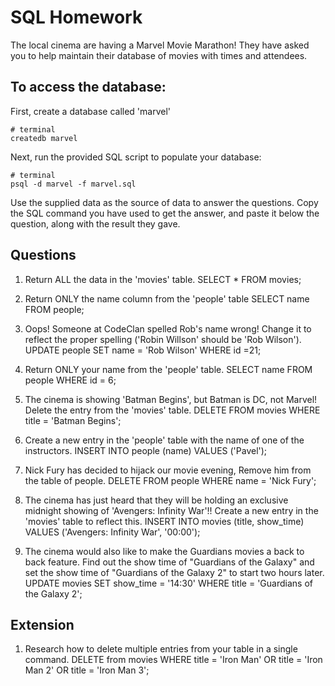 # SQL Homework

The local cinema are having a Marvel Movie Marathon! They have asked you to help maintain their database of movies with times and attendees.

## To access the database:

First, create a database called 'marvel'

```
# terminal
createdb marvel
```

Next, run the provided SQL script to populate your database:

```
# terminal
psql -d marvel -f marvel.sql
```

Use the supplied data as the source of data to answer the questions. Copy the SQL command you have used to get the answer, and paste it below the question, along with the result they gave.

## Questions

1.  Return ALL the data in the 'movies' table.
SELECT * FROM movies;

2.  Return ONLY the name column from the 'people' table
SELECT name FROM people;

3.  Oops! Someone at CodeClan spelled Rob's name wrong! Change it to reflect the proper spelling ('Robin Willson' should be 'Rob Wilson').
UPDATE people SET name = 'Rob Wilson' WHERE id =21;

4.  Return ONLY your name from the 'people' table.
SELECT name FROM people WHERE id = 6;

5.  The cinema is showing 'Batman Begins', but Batman is DC, not Marvel! Delete the entry from the 'movies' table.
DELETE FROM movies WHERE title = 'Batman Begins';

6.  Create a new entry in the 'people' table with the name of one of the instructors.
INSERT INTO people (name) VALUES ('Pavel');

7.  Nick Fury has decided to hijack our movie evening, Remove him from the table of people.
DELETE FROM people WHERE name = 'Nick Fury';

8.  The cinema has just heard that they will be holding an exclusive midnight showing of 'Avengers: Infinity War'!! Create a new entry in the 'movies' table to reflect this.
INSERT INTO movies (title, show_time) VALUES ('Avengers: Infinity War', '00:00');

9.  The cinema would also like to make the Guardians movies a back to back feature. Find out the show time of "Guardians of the Galaxy" and set the show time of "Guardians of the Galaxy 2" to start two hours later.
UPDATE movies SET show_time = '14:30' WHERE title = 'Guardians of the Galaxy 2';

## Extension

1.  Research how to delete multiple entries from your table in a single command.
DELETE from movies WHERE title = 'Iron Man' OR title = 'Iron Man 2' OR title = 'Iron Man 3';
